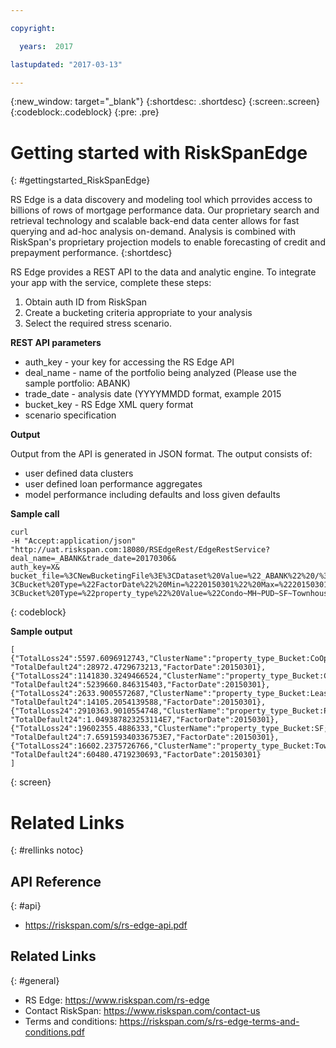 ```yaml
---

copyright:

  years:  2017

lastupdated: "2017-03-13"

---
```


{:new_window: target="_blank"}
{:shortdesc: .shortdesc}
{:screen:.screen}
{:codeblock:.codeblock}
{:pre: .pre}

# Getting started with RiskSpanEdge
{: #gettingstarted_RiskSpanEdge}

RS Edge is a data discovery and modeling tool which prrovides access to billions of rows of mortgage performance data.  Our proprietary search and retrieval technology and scalable back-end data center allows for fast querying and ad-hoc analysis on-demand. Analysis is combined with RiskSpan's proprietary projection models to enable forecasting of credit and prepayment performance.
{:shortdesc}


RS Edge provides a REST API to the data and analytic engine. To integrate your app with the service, complete these steps: 
1. Obtain auth ID from RiskSpan
2. Create a bucketing criteria appropriate to your analysis
3. Select the required stress scenario.


**REST API parameters**

* auth_key - your key for accessing the RS Edge API
* deal_name - name of the portfolio being analyzed (Please use the sample portfolio: ABANK)
* trade_date - analysis date (YYYYMMDD format, example 2015 
* bucket_key - RS Edge XML query format
* scenario specification


**Output**

Output from the API is generated in JSON format. The output consists of:
* user defined data clusters
* user defined loan performance aggregates
* model performance including defaults and loss given defaults


**Sample call**

```
curl 
-H "Accept:application/json" 
"http://uat.riskspan.com:18080/RSEdgeRest/EdgeRestService?deal_name=_ABANK&trade_date=20170306&
auth_key=X&
bucket_file=%3CNewBucketingFile%3E%3CDataset%20Value=%22_ABANK%22%20/%3E%
3CBucket%20Type=%22FactorDate%22%20Min=%2220150301%22%20Max=%2220150301%22%/%3E%
3CBucket%20Type=%22property_type%22%20Value=%22Condo~MH~PUD~SF~Townhouse%22/%3E%3C/NewBucketingFile%3E"
```
{: codeblock}


**Sample output** 

```
[
{"TotalLoss24":5597.6096912743,"ClusterName":"property_type_Bucket:CoOp;FactorDate_Bucket:20150301",
"TotalDefault24":28972.4729673213,"FactorDate":20150301},
{"TotalLoss24":1141830.3249466524,"ClusterName":"property_type_Bucket:Condo;FactorDate_Bucket:20150301",
"TotalDefault24":5239660.846315403,"FactorDate":20150301},
{"TotalLoss24":2633.9005572687,"ClusterName":"property_type_Bucket:Lease;FactorDate_Bucket:20150301",
"TotalDefault24":14105.2054139588,"FactorDate":20150301},
{"TotalLoss24":2910363.9010554748,"ClusterName":"property_type_Bucket:PUD;FactorDate_Bucket:20150301",
"TotalDefault24":1.049387823253114E7,"FactorDate":20150301},
{"TotalLoss24":19602355.4886333,"ClusterName":"property_type_Bucket:SF;FactorDate_Bucket:20150301",
"TotalDefault24":7.659159340336753E7,"FactorDate":20150301},
{"TotalLoss24":16602.2375726766,"ClusterName":"property_type_Bucket:Townhouse;FactorDate_Bucket:20150301",
"TotalDefault24":60480.4719230693,"FactorDate":20150301}
]
```
{: screen}


# Related Links
{: #rellinks notoc}

## API Reference
{: #api}

*  https://riskspan.com/s/rs-edge-api.pdf


## Related Links
{: #general}

* RS Edge: https://www.riskspan.com/rs-edge
* Contact RiskSpan: https://www.riskspan.com/contact-us
* Terms and conditions: https://riskspan.com/s/rs-edge-terms-and-conditions.pdf
